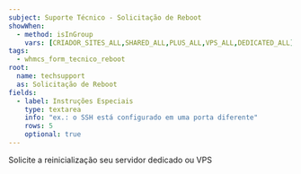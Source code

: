 ```yaml
---
subject: Suporte Técnico - Solicitação de Reboot
showWhen:
  - method: isInGroup
    vars: [CRIADOR_SITES_ALL,SHARED_ALL,PLUS_ALL,VPS_ALL,DEDICATED_ALL]
tags:
  - whmcs_form_tecnico_reboot
root:
  name: techsupport
  as: Solicitação de Reboot
fields:
  - label: Instruções Especiais
    type: textarea
    info: "ex.: o SSH está configurado em uma porta diferente"
    rows: 5
    optional: true
---
```


Solicite a reinicialização seu servidor dedicado ou VPS